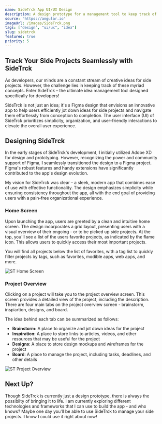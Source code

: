```yaml
---
name: SideTrck App UI/UX Design
description: A design prototype for a management tool to keep track of your ideas and side projects
source: "https://angular.io"
imageUrl: /images/SideTrck.png
tags: ["design", "ui/ux", "idea"]
slug: sidetrck
featured: true
priority: 5
---
```


## Track Your Side Projects Seamlessly with SideTrck

As developers, our minds are a constant stream of creative ideas for side projects. However, the challenge lies in keeping track of these myriad concepts. Enter SideTrck – the ultimate idea management tool designed specifically for developers!

SideTrck is not just an idea; it's a Figma design that envisions an innovative app to help users efficiently jot down ideas for side projects and navigate them effortlessly from conception to completion. The user interface (UI) of SideTrck prioritizes simplicity, organization, and user-friendly interactions to elevate the overall user experience.

## Designing SideTrck

In the early stages of SideTrck's development, I initially utilized Adobe XD for design and prototyping. However, recognizing the power and community support of Figma, I seamlessly transitioned the design to a Figma project. Figma's robust features and handy extensions have significantly contributed to the app's design evolution.

My vision for SideTrck was clear – a sleek, modern app that combines ease of use with effective functionality. The design emphasizes simplicity while ensuring consistency throughout the app, all with the end goal of providing users with a pain-free organizational experience.

### Home Screen

Upon launching the app, users are greeted by a clean and intuitive home screen. The design incorporates a grid layout, presenting users with a visual overview of their ongoing - or to be picked up side projects. At the top, you'll see a list of the users favorite projects, as indicated by the flame icon. This allows users to quickly access their most important projects.

You will find all projects below the list of favorites, with a tag list to quickly filter projects by tags, such as favorites, modible apps, web apps, and more.

![ST Home Screen](/images/ST.png)

### Project Overview

Clicking on a project will take you to the project overview screen. This screen provides a detailed view of the project, including the description. There are four main tabs on the project overview screen - brainstorm, inspiartion, designs, and board.

The idea behind each tab can be summarized as follows:

- **Brainstorm**: A place to organize and jot down ideas for the project
- **Inspiration**: A place to store links to articles, videos, and other resources that may be useful for the project
- **Designs**: A place to store design mockups and wireframes for the project
- **Board**: A place to manage the project, including tasks, deadlines, and other details

![ST Project Overview](/images/ST2.png)

## Next Up?

Though SideTrck is currently just a design prototype, there is always the possibilty of bringing it to life. I am currently exploring different technologies and frameworks that I can use to build the app - and who knows? Maybe one day you'll be able to use SideTrck to manage your side projects. I know I could use it right about now!

